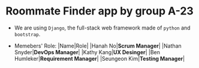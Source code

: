# Roommate Finder app by group A-23

* We are using `Django`, the full-stack web framework made of `python` and `bootstrap`.

* Memebers' Role:
|Name|Role|
|Hanah No|**Scrum Manager**|
|Nathan Snyder|**DevOps Manager**|
|Kathy Kang|**UX Desinger**|
|Ben Humleker|**Requirement Manager**|
|Seungeon Kim|**Testing Manager**|

